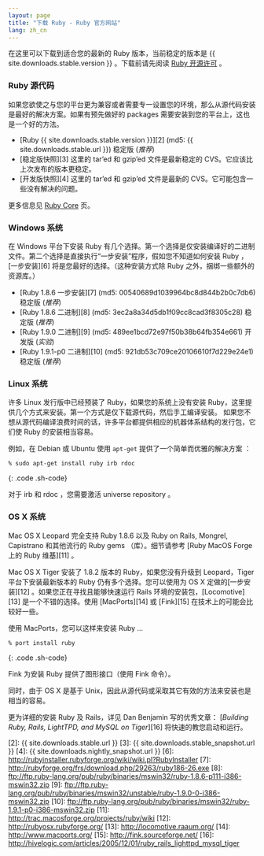 ```yaml
---
layout: page
title: "下载 Ruby - Ruby 官方网站"
lang: zh_cn
---
```


在这里可以下载到适合您的最新的 Ruby 版本，当前稳定的版本是
{{ site.downloads.stable.version }} 。下载前请先阅读 [Ruby 开源许可][1] 。

### Ruby 源代码

如果您欲使之与您的平台更为兼容或者需要专一设置您的环境，那么从源代码安装是最好的解决方案。如果有预先做好的 packages
需要安装到您的平台上，这也是一个好的方法。

* [Ruby {{ site.downloads.stable.version }}][2]
  (md5: {{ site.downloads.stable.url }}) 稳定版 (*推荐*)
* [稳定版快照][3] 这里的 tar’ed 和 gzip’ed 文件是最新稳定的 CVS。它应该比上次发布的版本更稳定。
* [开发版快照][4] 这里的 tar’ed 和 gzip’ed 文件是最新的 CVS。它可能包含一些没有解决的问题。

更多信息见 [Ruby Core](/zh_CN/community/ruby-core/) 页。

### Windows 系统

在 Windows 平台下安装 Ruby
有几个选择。第一个选择是仅安装编译好的二进制文件。第二个选择是直接执行“一步安装”程序，假如您不知道如何安装 Ruby ，[一步安装][6]
将是您最好的选择。（这种安装方式除 Ruby 之外，捆绑一些额外的资源库。）

* [Ruby 1.8.6 一步安装][7] (md5: 00540689d1039964bc8d844b2b0c7db6) 稳定版
  (*推荐*)
* [Ruby 1.8.6 二进制][8] (md5: 3ec2a8a34d5db1f09cc8cad3f8305c28) 稳定版 (*推荐*)
* [Ruby 1.9.0 二进制][9] (md5: 489ee1bcd72e97f50b38b64fb354e661) 开发版 (*实验*)
* [Ruby 1.9.1-p0 二进制][10] (md5: 921db53c709ce20106610f7d229e24e1) 稳定版
  (*推荐*)

### Linux 系统

许多 Linux 发行版中已经预装了 Ruby，如果您的系统上没有安装
Ruby，这里提供几个方式来安装。第一个方式是仅下载源代码，然后手工编译安装。
如果您不想从源代码编译浪费时间的话，许多平台都提供相应的机器体系结构的发行包，它们使 Ruby 的安装相当容易。

例如，在 Debian 或 Ubuntu 使用 `apt-get` 提供了一个简单而优雅的解决方案 ：

    % sudo apt-get install ruby irb rdoc
{: .code .sh-code}

对于 irb 和 rdoc ，您需要激活 universe repository 。

### OS X 系统

Mac OS X Leopard 完全支持 Ruby 1.8.6 以及 Ruby on Rails, Mongrel, Capistrano
和其他流行的 Ruby gems （库）。细节请参考 [Ruby MacOS Forge 上的 Ruby 维基][11] 。

Mac OS X Tiger 安装了 1.8.2 版本的 Ruby，如果您没有升级到 Leopard，Tiger 平台下安装最新版本的 Ruby
仍有多个选择。您可以使用为 OS X 定做的[一步安装][12] 。如果您正在寻找且能够快速运行 Rails
环境的安装包，[Locomotive][13] 是一个不错的选择。使用 [MacPorts][14] 或 [Fink][15]
在技术上的可能会比较好一些。

使用 MacPorts，您可以这样来安装 Ruby …

    % port install ruby
{: .code .sh-code}

Fink 为安装 Ruby 提供了图形接口（使用 Fink 命令）。

同时，由于 OS X 是基于 Unix，因此从源代码或采取其它有效的方法来安装也是相当的容易。

更为详细的安装 Ruby 及 Rails，详见 Dan Benjamin 写的优秀文章： [*Building Ruby, Rails,
LightTPD, and MySQL on Tiger*][16] 将快速的教您启动和运行。



[1]: http://www.ruby-lang.org/en/about/license.txt 
[2]: {{ site.downloads.stable.url }}
[3]: {{ site.downloads.stable_snapshot.url }}
[4]: {{ site.downloads.nightly_snapshot.url }}
[6]: http://rubyinstaller.rubyforge.org/wiki/wiki.pl?RubyInstaller 
[7]: http://rubyforge.org/frs/download.php/29263/ruby186-26.exe 
[8]: ftp://ftp.ruby-lang.org/pub/ruby/binaries/mswin32/ruby-1.8.6-p111-i386-mswin32.zip 
[9]: ftp://ftp.ruby-lang.org/pub/ruby/binaries/mswin32/unstable/ruby-1.9.0-0-i386-mswin32.zip 
[10]: ftp://ftp.ruby-lang.org/pub/ruby/binaries/mswin32/ruby-1.9.1-p0-i386-mswin32.zip 
[11]: http://trac.macosforge.org/projects/ruby/wiki 
[12]: http://rubyosx.rubyforge.org/ 
[13]: http://locomotive.raaum.org/ 
[14]: http://www.macports.org/ 
[15]: http://fink.sourceforge.net/ 
[16]: http://hivelogic.com/articles/2005/12/01/ruby_rails_lighttpd_mysql_tiger 
